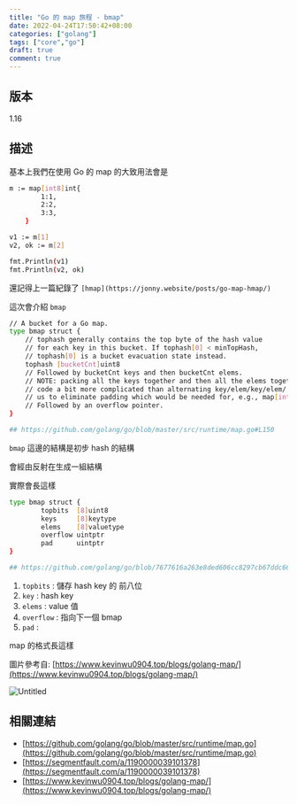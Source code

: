 ```yaml
---
title: "Go 的 map 旅程 - bmap"
date: 2022-04-24T17:50:42+08:00
categories: ["golang"]
tags: ["core","go"]
draft: true
comment: true
---
```


## 版本

1.16

## 描述

基本上我們在使用 Go 的 map 的大致用法會是

```bash
m := map[int8]int{
		1:1,
		2:2,
		3:3,
	}

v1 := m[1]
v2, ok := m[2]

fmt.Println(v1)
fmt.Println(v2, ok)
```

還記得上一篇紀錄了 `[hmap](https://jonny.website/posts/go-map-hmap/)`

這次會介紹 `bmap`

```bash
// A bucket for a Go map.
type bmap struct {
	// tophash generally contains the top byte of the hash value
	// for each key in this bucket. If tophash[0] < minTopHash,
	// tophash[0] is a bucket evacuation state instead.
	tophash [bucketCnt]uint8
	// Followed by bucketCnt keys and then bucketCnt elems.
	// NOTE: packing all the keys together and then all the elems together makes the
	// code a bit more complicated than alternating key/elem/key/elem/... but it allows
	// us to eliminate padding which would be needed for, e.g., map[int64]int8.
	// Followed by an overflow pointer.
}

## https://github.com/golang/go/blob/master/src/runtime/map.go#L150
```

`bmap`  這邊的結構是初步 hash 的結構

會經由反射在生成一組結構

實際會長這樣

```bash
type bmap struct {
		topbits  [8]uint8
		keys     [8]keytype
		elems    [8]valuetype
		overflow uintptr
		pad      uintptr
}

## https://github.com/golang/go/blob/7677616a263e8ded606cc8297cb67ddc667a876e/src/cmd/compile/internal/gc/reflect.go#L83
```

1. `topbits` : 儲存 hash key 的 前八位
2. `key` : hash key
3. `elems` : value 值
4. `overflow` : 指向下一個 bmap
5. `pad` :

map 的格式長這樣

圖片參考自: [https://www.kevinwu0904.top/blogs/golang-map/](https://www.kevinwu0904.top/blogs/golang-map/)

![Untitled](https://s3-us-west-2.amazonaws.com/secure.notion-static.com/d1b31b54-f084-496a-95a3-577c3d075876/Untitled.png)

## 相關連結

- [https://github.com/golang/go/blob/master/src/runtime/map.go](https://github.com/golang/go/blob/master/src/runtime/map.go)
- [https://segmentfault.com/a/1190000039101378](https://segmentfault.com/a/1190000039101378)
- [https://www.kevinwu0904.top/blogs/golang-map/](https://www.kevinwu0904.top/blogs/golang-map/)
